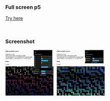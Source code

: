 ### Full screen p5 ###

[Try here](https://editor.p5js.org/Gregorio-V/full/PC_mAxCU2)

<br>



### Screenshot ###

  <img src="image/gui1.png"
     style="
     float:left;
     width:30%;
     margin-right: 10px;
     " />
     
  <img src="image/gui2.png"
     style="
     float:left;
     width:30%;
     margin-right: 10px;
     " />
